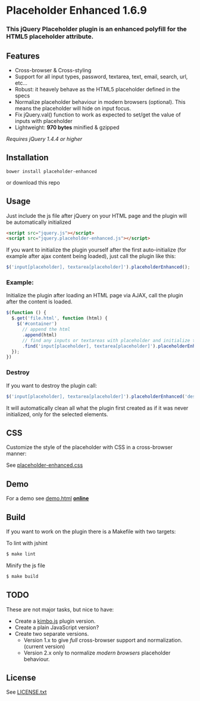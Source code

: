 # Placeholder Enhanced 1.6.9

### This jQuery Placeholder plugin is an enhanced polyfill for the HTML5 placeholder attribute.

## Features

- Cross-browser & Cross-styling
- Support for all input types, password, textarea, text, email, search, url, etc...
- Robust: it heavely behave as the HTML5 placeholder defined in the specs
- Normalize placeholder behaviour in modern browsers (optional). This means the placeholder will
  hide on input focus.
- Fix jQuery.val() function to work as expected to set/get the value of inputs with placeholder
- Lightweight: **970 bytes** minified & gzipped

*Requires jQuery 1.4.4 or higher*

## Installation

```
bower install placeholder-enhanced
```

or download this repo

## Usage

Just include the js file after jQuery on your HTML page and the plugin will be automatically initialized

```html
<script src="jquery.js"></script>
<script src="jquery.placeholder-enhanced.js"></script>
```

If you want to initialize the plugin yourself after the first auto-initialize (for example after ajax content being
loaded), just call the plugin like this:

```javascript
$('input[placeholder], textarea[placeholder]').placeholderEnhanced();
```

### Example:

Initialize the plugin after loading an HTML page via AJAX, call the plugin after the content is loaded.

```javascript
$(function () {
  $.get('file.html', function (html) {
    $('#container')
      // append the html
      .append(html)
      // find any inputs or textareas with placeholder and initialize the plugin
      .find('input[placeholder], textarea[placeholder]').placeholderEnhanced();
  });
})
```

### Destroy

If you want to destroy the plugin call:

```javascript
$('input[placeholder], textarea[placeholder]').placeholderEnhanced('destroy');
```

It will automatically clean all what the plugin first created as if it was never initialized, only for the selected elements.

## CSS

Customize the style of the placeholder with CSS in a cross-browser manner:

See [placeholder-enhanced.css](https://github.com/dciccale/placeholder-enhanced/blob/master/css/placeholder-enhanced.css)

## Demo

For a demo see [demo.html](https://github.com/dciccale/placeholder-enhanced/blob/master/demo.html) **[online](http://dciccale.github.com/placeholder-enhanced/)**

## Build

If you want to work on the plugin there is a Makefile with two targets:

To lint with jshint

```sh
$ make lint
```

Minify the js file

```sh
$ make build
```

## TODO

These are not major tasks, but nice to have:

- Create a [kimbo.js](http://kimbojs.com) plugin version.
- Create a plain JavaScript version?
- Create two separate versions.
  - Version 1.x to give *full* cross-browser support and normalization. (current version)
  - Version 2.x only to normalize *modern browsers* placeholder behaviour.

## License

See [LICENSE.txt](https://raw.github.com/dciccale/placeholder-enhanced/master/LICENSE.txt)
